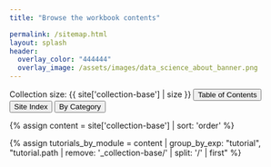 ```yaml
---
title: "Browse the workbook contents"

permalink: /sitemap.html
layout: splash
header:
  overlay_color: "444444"
  overlay_image: /assets/images/data_science_about_banner.png
---
```


<div class="sitemap-content">
Collection size: {{ site['collection-base'] | size }}
<base class="mb">
<!-- Buttons to switch views -->
<button class="btn choice mr" onclick="showDiv('toc')">Table of Contents</button>
<button class="btn choice mr" onclick="showDiv('index')">Site Index</button>
<button class="btn choice" onclick="showDiv('categories')">By Category</button>

{% assign content = site['collection-base'] | sort: 'order' %}


<!-- Structured List -->
{% assign tutorials_by_module = content | group_by_exp: "tutorial", "tutorial.path | remove: '_collection-base/' | split: '/' | first" %}

<div id="toc" style="display: none;">
<h2>Structured List</h2>
{% for module in tutorials_by_module %}
  {% unless module.name == '' %}
    <div class="collapsible-content">
      {% assign tutorial = module.items[0] %}
      <button class="collapsible"><a href="{{ tutorial.url | relative_url }}" class="prefix-{{ tutorial.level }}">MODULE {{ tutorial.title | default: 'Untitled' }}</a></button>
      <div class="content" style="display:block;">
          {% for tutorial in module.items offset:1 %}
            <div>
              <div class="toc-type {{ tutorial.type }}">{{ tutorial.type }}</div>
              <a href="{{ tutorial.url | relative_url }}" class="prefix-{{ tutorial.level }}">{{ tutorial.title | default: 'Untitled' }}</a> <i><span style="color: #a9bbd1;">{{ tutorial.note | default: '' }}</span></i>
            </div>
          {% endfor %}
      </div>
    </div>
  {% endunless %}
{% endfor %}
</div>


<!-- Alphabetical List -->
<div id="index" style="display: none;">
  <h2>Alphabetical List</h2>
  <ul>
    {% assign tutorials = content | sort: 'title' %}
    {% for tutorial in tutorials %}
      <li><a href="{{ tutorial.url | relative_url }}" class="">{{ tutorial.title | default: "Untitled" }}</a></li>
    {% endfor %}
  </ul>
</div>


<!-- Category List -->
<div id="categories" style="display: none;">
  <h2 id="category-heading">Filter by Category: <span id="category-name"></span></h2>
  {% assign categories = content | map: 'categories' | default: "" | compact | flatten | uniq | sort %}

  {% for category in categories %}
    {% assign sanitized_category = category | replace: ' ', '-' | replace: ',', '-' %}
    <button class="category btn choice" onclick="showDiv('{{ sanitized_category }}', '{{ category }}')">{{ category }}</button>
  {% endfor %}

  <div class="selected-content">
    {% for category in categories %}
      {% assign sanitized_category = category | replace: ' ', '-' | replace: ',', '-' %}
      {% assign tutorials = site['collection-base'] | where: 'categories', category %}
      {% assign unique_tags = tutorials | map: 'tags' | flatten | uniq | sort %}

      <div id="{{ sanitized_category }}" class="category-content" style="display: none;"><hr>
        <button class="btn choice" onclick="showTags('{{ sanitized_category }}', this)">show tags</button>

        <select id="tag-dropdown-{{ sanitized_category }}" class="tag-dropdown btn" style="display: none;" onchange="filterByTag(this, '{{ sanitized_category }}')">
          <option value="">Filter by tag</option>
          {% for tag in unique_tags %}
            <option value="{{ tag }}">{{ tag }}</option>
          {% endfor %}
        </select>

        <div id="selected-tags-{{ sanitized_category }}"></div>
        <ul class="tutorial-list">
          {% for tutorial in tutorials %}
            <li data-tags="{{ tutorial.tags | join: ',' }}" data-attributes="{{ tutorial.attributes | join: ',' }}">
              <a href="{{ tutorial.url | relative_url }}" class="">{{ tutorial.title }}</a>
              <div class="tag-container" style="display: none;">
                {% for tag in tutorial.tags %}
                  <button class="btn-s bc-protip choice" title="topic tag" onclick="filterByTagButton('{{ tag }}', '{{ sanitized_category }}')">{{ tag }}</button>
                {% endfor %}
                {% for attr in tutorial.attributes %}
                  <button class="btn-s bc-warning choice" title="funtionality attribute" onclick="filterByTagButton('{{ attr }}', '{{ sanitized_category }}')">{{ attr }}</button>
                {% endfor %}
                {% for cat in tutorial.categories %}
                  <button disabled class="btn-s btn-disabled" title="Select this tag in the Filter by Category section (above).">#{{ cat }}</button>
                {% endfor %}
              </div>
            </li>
          {% endfor %}
        </ul>
      </div>

    {% endfor %}
  </div>
</div>

</div>
